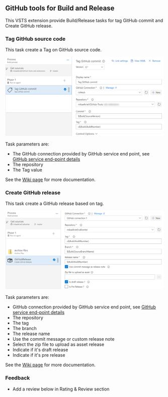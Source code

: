 ## GitHub tools for Build and Release ##

This VSTS extension provide Build/Release tasks for tag GitHub commit and Create GitHub release.

### Tag GitHub source code ###

This task create a Tag on GitHub source code.

![githubtask](static/images/screen1.png)

Task parameters are:
 - The GitHub connection provided by GitHub service end point, see [GitHub service end-point details](https://github.com/mikaelkrief/GitHub-Tools-vsts-extensions/wiki/GitHub-Service-End-point)
 - The repository
 - The Tag value
 

See the [Wiki page](https://github.com/mikaelkrief/GitHub-Tools-vsts-extensions/wiki/Tag-GitHub-source-code) for more documentation.

### Create GitHub release ###

This task create a GitHub release based on tag.

![githubtask](static/images/screen2.png)

Task parameters are:
 - GitHub connection provided by GitHub service end point, see [GitHub service end-point details](https://github.com/mikaelkrief/GitHub-Tools-vsts-extensions/wiki/GitHub-Service-End-point)
 - The repository
 - The tag
 - The branch
 - The release name
 - Use the commit message or custom release note
 - Select the zip file to upload as asset release
 - Indicate if it's draft release
 - Indicate if it's pre release
 

See the [Wiki page](https://github.com/mikaelkrief/GitHub-Tools-vsts-extensions/wiki/Create-GitHub-release) for more documentation.

### Feedback ###
- Add a review below in Rating & Review section
